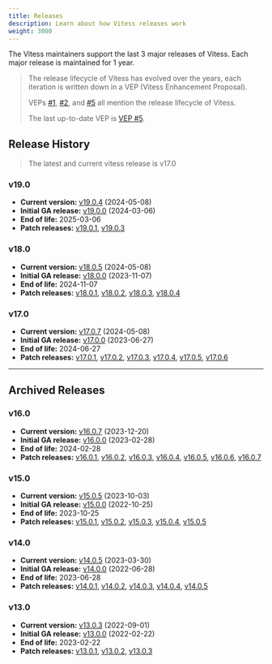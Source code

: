 ```yaml
---
title: Releases
description: Learn about how Vitess releases work
weight: 3000
---
```


The Vitess maintainers support the last 3 major releases of Vitess.
Each major release is maintained for 1 year.

> The release lifecycle of Vitess has evolved over the years, each iteration is written down in a VEP (Vitess Enhancement Proposal).
>
> VEPs [#1](https://github.com/vitessio/enhancements/blob/main/veps/vep-1.md), [#2](https://github.com/vitessio/enhancements/blob/main/veps/vep-2.md), and [#5](https://github.com/vitessio/enhancements/blob/main/veps/vep-5.md) all mention the release lifecycle of Vitess.
> 
> The last up-to-date VEP is [VEP #5](https://github.com/vitessio/enhancements/blob/main/veps/vep-5.md).

## Release History

> The latest and current vitess release is v17.0

### v19.0
- **Current version:** [v19.0.4](https://github.com/vitessio/vitess/releases/tag/v19.0.4) (2024-05-08)
- **Initial GA release:** [v19.0.0](https://github.com/vitessio/vitess/releases/tag/v19.0.0) (2024-03-06)
- **End of life:** 2025-03-06
- **Patch releases:** [v19.0.1](https://github.com/vitessio/vitess/releases/tag/v19.0.1), [v19.0.3](https://github.com/vitessio/vitess/releases/tag/v19.0.3)

### v18.0
- **Current version:** [v18.0.5](https://github.com/vitessio/vitess/releases/tag/v18.0.5) (2024-05-08)
- **Initial GA release:** [v18.0.0](https://github.com/vitessio/vitess/releases/tag/v18.0.0) (2023-11-07)
- **End of life:** 2024-11-07
- **Patch releases:** [v18.0.1](https://github.com/vitessio/vitess/releases/tag/v18.0.1), [v18.0.2](https://github.com/vitessio/vitess/releases/tag/v18.0.2), [v18.0.3](https://github.com/vitessio/vitess/releases/tag/v18.0.3), [v18.0.4](https://github.com/vitessio/vitess/releases/tag/v18.0.4)

### v17.0
- **Current version:** [v17.0.7](https://github.com/vitessio/vitess/releases/tag/v17.0.7) (2024-05-08)
- **Initial GA release:** [v17.0.0](https://github.com/vitessio/vitess/releases/tag/v17.0.0) (2023-06-27)
- **End of life:** 2024-06-27
- **Patch releases:** [v17.0.1](https://github.com/vitessio/vitess/releases/tag/v17.0.1), [v17.0.2](https://github.com/vitessio/vitess/releases/tag/v17.0.2), [v17.0.3](https://github.com/vitessio/vitess/releases/tag/v17.0.3), [v17.0.4](https://github.com/vitessio/vitess/releases/tag/v17.0.4), [v17.0.5](https://github.com/vitessio/vitess/releases/tag/v17.0.5), [v17.0.6](https://github.com/vitessio/vitess/releases/tag/v17.0.6)

----

## Archived Releases

### v16.0
- **Current version:** [v16.0.7](https://github.com/vitessio/vitess/releases/tag/v16.0.7) (2023-12-20)
- **Initial GA release:** [v16.0.0](https://github.com/vitessio/vitess/releases/tag/v16.0.0) (2023-02-28)
- **End of life:** 2024-02-28
- **Patch releases:** [v16.0.1](https://github.com/vitessio/vitess/releases/tag/v16.0.1), [v16.0.2](https://github.com/vitessio/vitess/releases/tag/v16.0.2), [v16.0.3](https://github.com/vitessio/vitess/releases/tag/v16.0.3), [v16.0.4](https://github.com/vitessio/vitess/releases/tag/v16.0.4), [v16.0.5](https://github.com/vitessio/vitess/releases/tag/v16.0.5), [v16.0.6](https://github.com/vitessio/vitess/releases/tag/v16.0.6), [v16.0.7](https://github.com/vitessio/vitess/releases/tag/v16.0.7)

### v15.0
- **Current version:** [v15.0.5](https://github.com/vitessio/vitess/releases/tag/v15.0.5) (2023-10-03)
- **Initial GA release:** [v15.0.0](https://github.com/vitessio/vitess/releases/tag/v15.0.0) (2022-10-25)
- **End of life:** 2023-10-25
- **Patch releases:** [v15.0.1](https://github.com/vitessio/vitess/releases/tag/v15.0.1), [v15.0.2](https://github.com/vitessio/vitess/releases/tag/v15.0.2), [v15.0.3](https://github.com/vitessio/vitess/releases/tag/v15.0.3), [v15.0.4](https://github.com/vitessio/vitess/releases/tag/v15.0.4), [v15.0.5](https://github.com/vitessio/vitess/releases/tag/v15.0.5)

### v14.0
- **Current version:** [v14.0.5](https://github.com/vitessio/vitess/releases/tag/v14.0.5) (2023-03-30)
- **Initial GA release:** [v14.0.0](https://github.com/vitessio/vitess/releases/tag/v14.0.0) (2022-06-28)
- **End of life:** 2023-06-28
- **Patch releases:** [v14.0.1](https://github.com/vitessio/vitess/releases/tag/v14.0.1), [v14.0.2](https://github.com/vitessio/vitess/releases/tag/v14.0.2), [v14.0.3](https://github.com/vitessio/vitess/releases/tag/v14.0.3), [v14.0.4](https://github.com/vitessio/vitess/releases/tag/v14.0.4), [v14.0.5](https://github.com/vitessio/vitess/releases/tag/v14.0.5)

### v13.0
- **Current version:** [v13.0.3](https://github.com/vitessio/vitess/releases/tag/v13.0.3) (2022-09-01)
- **Initial GA release:** [v13.0.0](https://github.com/vitessio/vitess/releases/tag/v13.0.0) (2022-02-22)
- **End of life:** 2023-02-22
- **Patch releases:** [v13.0.1](https://github.com/vitessio/vitess/releases/tag/v13.0.1), [v13.0.2](https://github.com/vitessio/vitess/releases/tag/v13.0.2), [v13.0.3](https://github.com/vitessio/vitess/releases/tag/v13.0.3)


